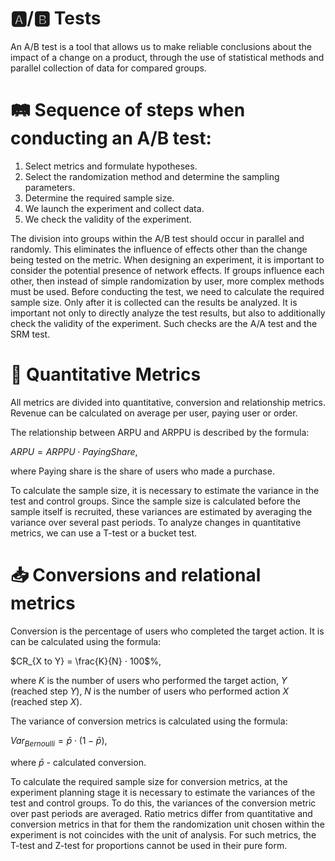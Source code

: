 # 🅰️/🅱️ Tests

An A/B test is a tool that allows us to make reliable conclusions about the impact of a change on a product, through the use of statistical methods and parallel collection of data for compared groups.


# 🛤 Sequence of steps when conducting an A/B test:
1. Select metrics and formulate hypotheses.
2. Select the randomization method and determine the sampling parameters.
3. Determine the required sample size.
4. We launch the experiment and collect data.
5. We check the validity of the experiment.

The division into groups within the A/B test should occur in parallel and randomly. This eliminates the influence of effects other than the change being tested on the metric.
When designing an experiment, it is important to consider the potential presence of network effects. If groups influence each other, then instead of simple randomization by user, more complex methods must be used.
Before conducting the test, we need to calculate the required sample size. Only after it is collected can the results be analyzed.
It is important not only to directly analyze the test results, but also to additionally check the validity of the experiment. Such checks are the A/A test and the SRM test.



# 🧭 Quantitative Metrics
All metrics are divided into quantitative, conversion and relationship metrics.
Revenue can be calculated on average per user, paying user or order.

The relationship between ARPU and ARPPU is described by the formula: 

$ARPU = ARPPU ⋅ PayingShare$, 

where Paying share is the share of users who made a purchase.

To calculate the sample size, it is necessary to estimate the variance in the test and control groups. Since the sample size is calculated before the sample itself is recruited, these variances are estimated by averaging the variance over several past periods.
To analyze changes in quantitative metrics, we can use a T-test or a bucket test.


# 📥 Conversions and relational metrics
Conversion is the percentage of users who completed the target
action. It is can be calculated using the formula: 

$CR_{X to Y} = \frac{K}{N} ⋅ 100$%, 

where $K$ is the number of users who performed the target action, $Y$ (reached step $Y$), $N$ is the number of users who performed action $X$ (reached step $X$).

The variance of conversion metrics is calculated using the formula:

$Var_{Bernoulli} = \bar{p} ⋅ (1 - \bar{p})$, 

where $\bar{p}$ - calculated conversion.

To calculate the required sample size for conversion metrics, at the experiment planning stage it is necessary to estimate the variances of the test and control groups. To do this, the variances of the conversion metric over past periods are averaged.
Ratio metrics differ from quantitative and conversion metrics in that for them the randomization unit chosen within the experiment is not coincides with the unit of analysis. For such metrics, the T-test and Z-test for proportions cannot be used in their pure form.
